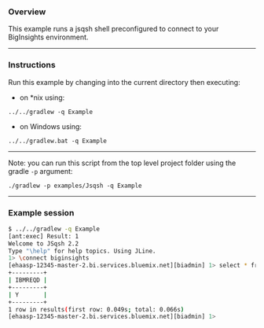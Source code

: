 ### Overview

This example runs a jsqsh shell preconfigured to connect to your BigInsights environment.

*********************************************************************

### Instructions

Run this example by changing into the current directory then executing:

- on *nix using:

```
../../gradlew -q Example
```

- on Windows using:

```
../../gradlew.bat -q Example
```

*********************************************************************

Note: you can run this script from the top level project folder using the gradle `-p` argument:

```
./gradlew -p examples/Jsqsh -q Example
```

*********************************************************************

### Example session

```bash
$ ../../gradlew -q Example
[ant:exec] Result: 1
Welcome to JSqsh 2.2
Type "\help" for help topics. Using JLine.
1> \connect biginsights
[ehaasp-12345-master-2.bi.services.bluemix.net][biadmin] 1> select * from SYSIBM.SYSDUMMY1;
+---------+
| IBMREQD |
+---------+
| Y       |
+---------+
1 row in results(first row: 0.049s; total: 0.066s)
[ehaasp-12345-master-2.bi.services.bluemix.net][biadmin] 1>
```





